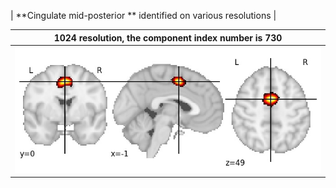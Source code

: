 


| **Cingulate mid-posterior ** identified on various resolutions |

| 1024 resolution, the component index number is 730|  
|:---:|  
| ![Component 1024](../1024/final/730.jpg "From component 1024: Cingulate mid-posterior ") |